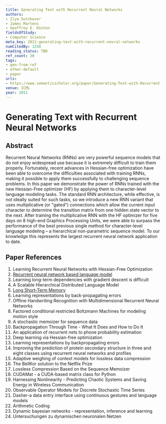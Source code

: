 ```yaml
---
title: Generating Text with Recurrent Neural Networks
authors:
- Ilya Sutskever
- James Martens
- Geoffrey E. Hinton
fieldsOfStudy:
- Computer Science
meta_key: 2011-generating-text-with-recurrent-neural-networks
numCitedBy: 1258
reading_status: TBD
ref_count: 30
tags:
- gen-from-ref
- other-default
- paper
urls:
- https://www.semanticscholar.org/paper/Generating-Text-with-Recurrent-Neural-Networks-Sutskever-Martens/e0e5dd8b206806372b3e20b9a2fbdbd0cf9ce1de?sort=total-citations
venue: ICML
year: 2011
---
```


# Generating Text with Recurrent Neural Networks

## Abstract

Recurrent Neural Networks (RNNs) are very powerful sequence models that do not enjoy widespread use because it is extremely difficult to train them properly. Fortunately, recent advances in Hessian-free optimization have been able to overcome the difficulties associated with training RNNs, making it possible to apply them successfully to challenging sequence problems. In this paper we demonstrate the power of RNNs trained with the new Hessian-Free optimizer (HF) by applying them to character-level language modeling tasks. The standard RNN architecture, while effective, is not ideally suited for such tasks, so we introduce a new RNN variant that uses multiplicative (or "gated") connections which allow the current input character to determine the transition matrix from one hidden state vector to the next. After training the multiplicative RNN with the HF optimizer for five days on 8 high-end Graphics Processing Units, we were able to surpass the performance of the best previous single method for character-level language modeling – a hierarchical non-parametric sequence model. To our knowledge this represents the largest recurrent neural network application to date.

## Paper References

1. Learning Recurrent Neural Networks with Hessian-Free Optimization
2. [Recurrent neural network based language model](2010-recurrent-neural-network-based-language-model)
3. Learning long-term dependencies with gradient descent is difficult
4. A Scalable Hierarchical Distributed Language Model
5. [Long Short-Term Memory](1997-long-short-term-memory)
6. Learning representations by back-propagating errors
7. Offline Handwriting Recognition with Multidimensional Recurrent Neural Networks
8. Factored conditional restricted Boltzmann Machines for modeling motion style
9. A stochastic memoizer for sequence data
10. Backpropagation Through Time - What It Does and How to Do It
11. An application of recurrent nets to phone probability estimation
12. Deep learning via Hessian-free optimization
13. Learning representations by backpropagating errors
14. Improving the prediction of protein secondary structure in three and eight classes using recurrent neural networks and profiles
15. Adaptive weighing of context models for lossless data compression
16. The BellKor solution to the Netflix Prize
17. Lossless Compression Based on the Sequence Memoizer
18. CUDAMat - a CUDA-based matrix class for Python
19. Harnessing Nonlinearity - Predicting Chaotic Systems and Saving Energy in Wireless Communication
20. Observable Operator Models for Discrete Stochastic Time Series
21. Dasher-a data entry interface using continuous gestures and language models
22. Arithmetic Coding
23. Dynamic bayesian networks - representation, inference and learning
24. Untersuchungen zu dynamischen neuronalen Netzen
